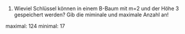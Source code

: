 1. Wieviel Schlüssel können in einem B-Baum mit m=2 und der Höhe 3 gespeichert werden?
   Gib die miminale und maximale Anzahl an!

maximal: 124
minimal: 17



